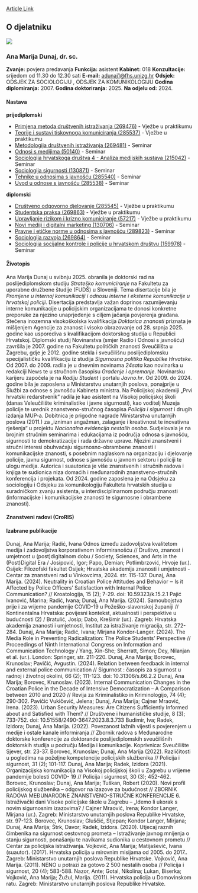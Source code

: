 [Article Link](https://www.fhs.hr/djelatnik/ana_marija.dunaj)

## O djelatniku
![](https://www.fhs.hr/images/users_profiles/dunaj01.jpg)
###  Ana Marija Dunaj, dr. sc. 
**Zvanje:**
povjera predavanja 
**Funkcija:**
asistent 
**Kabinet:**
018
**Konzultacije:**
srijedom od 11.30 do 12.30 sati
**E-mail:**
[adunaj1@fhs.unizg.hr](javascript:startMail\('qnahwn@1us.fahmv.teu'\);)
**Odsjek:**
ODSJEK ZA SOCIOLOGIJU , ODSJEK ZA KOMUNIKOLOGIJU 
**Godina diplomiranja:**
2007.
**Godina doktoriranja:**
2025.
**Na odjelu od:**
2024.
#### Nastava
**prijediplomski**
  * [Primjena metoda društvenih istraživanja (269476)](https://www.fhs.hr/predmet/pmdi) - Vježbe u praktikumu
  * [Teorije i sustavi tiskovnoga komuniciranja (285537)](https://www.fhs.hr/predmet/tstk_b) - Vježbe u praktikumu
  * [Metodologija društvenih istraživanja (269481)](https://www.fhs.hr/predmet/mdi) - Seminar
  * [Odnosi s medijima (50140)](https://www.fhs.hr/predmet/osm) - Seminar
  * [Sociologija hrvatskoga društva 4 - Analiza medijskih sustava (215042)](https://www.fhs.hr/predmet/shd4hms) - Seminar
  * [Sociologija sigurnosti (130871)](https://www.fhs.hr/predmet/socsig) - Seminar
  * [Tehnike u odnosima s javnošću (285540)](https://www.fhs.hr/predmet/tuosj_a) - Seminar
  * [Uvod u odnose s javnošću (285538)](https://www.fhs.hr/predmet/uuosj_a) - Seminar


**diplomski**
  * [Društveno odgovorno djelovanje (285545)](https://www.fhs.hr/predmet/dod_c) - Vježbe u praktikumu
  * [Studentska praksa (269863)](https://www.fhs.hr/predmet/stupra_c) - Vježbe u praktikumu
  * [Upravljanje rizikom i krizno komuniciranje (57217)](https://www.fhs.hr/predmet/urkk) - Vježbe u praktikumu
  * [Novi mediji i digitalni marketing (130706)](https://www.fhs.hr/predmet/nmdm_a) - Seminar
  * [Pravne i etičke norme u odnosima s javnošću (289823)](https://www.fhs.hr/predmet/penuosj) - Seminar
  * [Sociologija razvoja (269864)](https://www.fhs.hr/predmet/socraz_c) - Seminar
  * [Sociologija socijalne kontrole i policije u hrvatskom društvu (159978)](https://www.fhs.hr/predmet/sskpuhd) - Seminar


#### Životopis
Ana Marija Dunaj u svibnju 2025. obranila je doktorski rad na poslijediplomskom studiju _Strateško komuniciranje_ na Fakultetu za uporabne družbene študije (FUDŠ) u Sloveniji. Tema disertacije bila je _Promjene u internoj komunikaciji i odnosu interne i eksterne komunikacije u hrvatskoj policiji_. Disertacija predstavlja važan doprinos razumijevanju interne komunikacije u policijskim organizacijama te donosi konkretne preporuke za njezino unaprjeđenje s ciljem jačanja povjerenja građana. Stečena inozemna visokoškolska kvalifikacija _Doktorica znanosti_ priznata je mišljenjem Agencije za znanost i visoko obrazovanje od 28. srpnja 2025. godine kao usporediva s kvalifikacijom doktorskog studija u Republici Hrvatskoj.
Diplomski studij Novinarstva (smjer Radio i Odnosi s javnošću) završila je 2007. godine na Fakultetu političkih znanosti Sveučilišta u Zagrebu, gdje je 2012. godine stekla i sveučilišnu poslijediplomsku specijalističku kvalifikaciju iz studija _Sigurnosna politika Republike Hrvatske_.
Od 2007. do 2009. radila je u dnevnim novinama _24sata_ kao novinarka u redakciji News te u stručnom časopisu _Građenje i opremanje_. Novinarsku karijeru započela je na _Radiju Student_ i portalu _Javno.hr_.
Od 2009. do 2024. godine bila je zaposlena u Ministarstvu unutarnjih poslova, ponajprije u Službi za odnose s javnošću Kabineta ministra. Na Policijskoj akademiji „Prvi hrvatski redarstvenik“ radila je kao asistent na Visokoj policijskoj školi (danas Veleučilište kriminalistike i javne sigurnosti), kao voditelj Muzeja policije te urednik znanstveno-stručnog časopisa _Policija i sigurnost_ i drugih izdanja MUP-a.
Dobitnica je prigodne nagrade Ministarstva unutarnjih poslova (2011.) za „izniman angažman, zalaganje i kreativnost te inovativna rješenja“ u projektu _Nacionalna evidencija nestalih osoba_.
Sudjelovala je na brojnim stručnim seminarima i edukacijama iz područja odnosa s javnošću, sigurnosti te demokratizacije i rada državne uprave.
Njezini znanstveni i stručni interesi obuhvaćaju sigurnosno-obrambene znanosti i komunikacijske znanosti, s posebnim naglaskom na organizaciju i djelovanje policije, javnu sigurnost, odnose s javnošću u javnom sektoru i policiji te ulogu medija.
Autorica i suautorica je više znanstvenih i stručnih radova i knjiga te sudionica niza domaćih i međunarodnih znanstveno-stručnih konferencija i projekata.
Od 2024. godine zaposlena je na Odsjeku za sociologiju i Odsjeku za komunikologiju Fakulteta hrvatskih studija u suradničkom zvanju asistenta, u interdisciplinarnom području znanosti (informacijske i komunikacijske znanosti te sigurnosne i obrambene znanosti).
#### Znanstveni radovi (CroRIS)
#### Izabrane publikacije
Dunaj, Ana Marija; Radić, Ivana Odnos između zadovoljstva kvalitetom medija i zadovoljstva korporativnom informiranošću // Društvo, znanost i umjetnost u (post)digitalnom dobu / Society, Sciences, and Arts in the (Post)Digital Era / Josipović, Igor; Papo, Demian; Potlimbrzović, Hrvoje (ur.). Osijek: Filozofski fakultet Osijek; Hrvatska akademija znanosti i umjetnosti - Centar za znanstveni rad u Vinkovcima, 2024. str. 115-137.
Dunaj, Ana Marija. (2024). Neutrality in Croatian Police Attitudes and Behavior ‒ Is it Affected by Police Officers’ Satisfaction with Internal Police Communication? // Kroatologija, 15 (2); 7-29. doi: 10.59323/k.15.2.1
Pajić Ivanović, Marina; Radić, Ivana; Dunaj, Ana Marija. (2024). Samoubojstva prije i za vrijeme pandemije COVID-19 u Požeško-slavonskoj županiji // Kontinentalna Hrvatska: povijesni kontekst, aktualnosti i perspektive u budućnosti (2) / Bratulić, Josip; Dabo, Krešimir (ur.). Zagreb: Hrvatska akademija znanosti i umjetnosti, Institut za istraživanje migracija, str. 272-284.
Dunaj, Ana Marija; Radić, Ivana; Mirjana Kondor-Langer. (2024). The Media Role in Preventing Radicalization: The Police Students’ Perspective // Proceedings of Ninth International Congress on Information and Communication Technology / Yang, Xin-She; Sherratt, Simon; Dey, Nilanjan et al. (ur.). London: Springer, str. 211-220.
Dunaj, Ana Marija; Borovec, Krunoslav; Pavičić, Avgustin. (2024). Relation between feedback in internal and external police communication // Sigurnost : časopis za sigurnost u radnoj i životnoj okolini, 66 (2); 111-123. doi: 10.31306/s.66.2.2
Dunaj, Ana Marija; Borovec, Krunoslav. (2023). Internal Communication Changes in the Croatian Police in the Decade of Intensive Democratization – A Comparison between 2010 and 2020 // Revija za Kriminalistiko in Kriminologijo, 74 (4); 290-302.
Pavičić Vukičević, Jelena; Dunaj, Ana Marija; Cajner Mraović, Irena. (2023). Urban Security Measures: Are Citizens Sufficiently Informed about and Satisfied with Them? // Društvene i humanističke studije, 8 (3); 733-752. doi: 10.51558/2490-3647.2023.8.3.733
Budimir, Iva; Radek, Izidora; Dunaj, Ana Marija. (2022). Povezanost lažnih vijesti s povjerenjem u medije i ostale kanale informiranja // Zbornik radova s Međunarodne doktorske konferencije za doktorande poslijediplomskih sveučilišnih doktorskih studija u području Medija i komunikacije. Koprivnica: Sveučilište Sjever, str. 23-37.
Borovec, Krunoslav; Dunaj, Ana Marija (2022). Različitosti u pogledima na poželjne kompetencije policijskih službenika // Policija i sigurnost, 31 (2); 101-117.
Dunaj, Ana Marija; Radek, Izidora (2021). Organizacijska komunikacija na Visokoj policijskoj školi u Zagrebu u vrijeme pandemije bolesti COVID- 19 // Policija i sigurnost, 30 (3); 452-462.
Borovec, Krunoslav; Dunaj, Ana Marija; Tuškan, Robert (2020). Novi profil policijskog službenika – odgovor na izazove za budućnost // ZBORNIK RADOVA MEĐUNARODNE ZNANSTVENO-STRUČNE KONFERENCIJE 6. Istraživački dani Visoke policijske škole u Zagrebu – „Idemo li ukorak s novim sigurnosnim izazovima? / Cajner Mraović, Irena; Kondor Langer, Mirjana (ur.). Zagreb: Ministarstvo unutarnjih poslova Republike Hrvatske, str. 97-123.
Borovec, Krunoslav; Gluščić, Stjepan; Kondor Langer, Mirjana; Dunaj, Ana Marija; Štrk, Davor; Radek, Izidora. (2020). Utjecaj raznih čimbenika na sigurnost cestovnog prometa – Istraživanje javnog mnijenja o stanju sigurnosti, ponašanju te navikama sudionika u cestovnom prometu // Centar za policijska istraživanja.
Vojković, Ana Marija; Matijašević, Ivana (suautor). (2017). Hrvatska policija u mirovnim misijama od 2005. do 2017.. Zagreb: Ministarstvo unutarnjih poslova Republike Hrvatske.
Vojković, Ana Marija. (2011). NENO u potrazi za gotovo 2 500 nestalih osoba // Policija i sigurnost, 20 (4); 583-588.
Nazor, Ante; Gotal, Nikolina; Lukan, Biserka; Vojković, Ana Marija; Žužul, Marija. (2011). Hrvatska policija u Domovinskom ratu. Zagreb: Ministarstvo unutarnjih poslova Republike Hrvatske.
